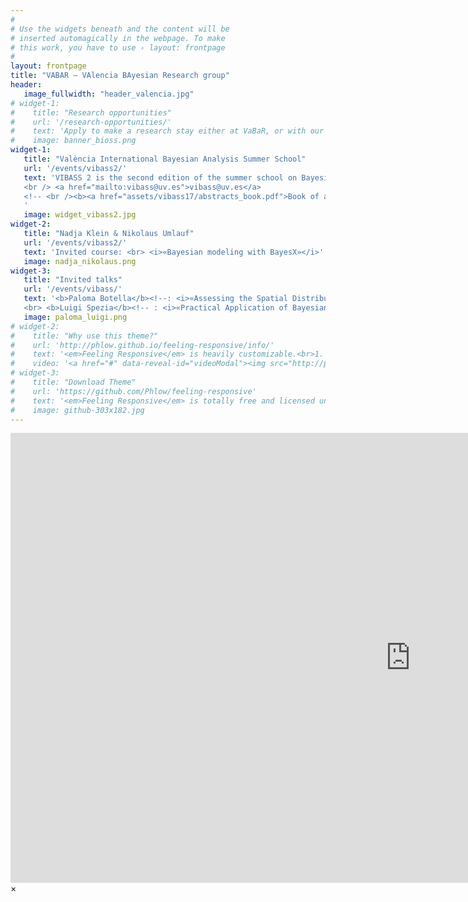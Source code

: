 ```yaml
---
#
# Use the widgets beneath and the content will be
# inserted automagically in the webpage. To make
# this work, you have to use › layout: frontpage
#
layout: frontpage
title: "VABAR – VAlencia BAyesian Research group"
header:
   image_fullwidth: "header_valencia.jpg"
# widget-1:
#    title: "Research opportunities"
#    url: '/research-opportunities/'
#    text: 'Apply to make a research stay either at VaBaR, or with our partners BioSS in Scotland.'
#    image: banner_bioss.png
widget-1:
   title: "València International Bayesian Analysis Summer School"
   url: '/events/vibass2/'
   text: 'VIBASS 2 is the second edition of the summer school on Bayesian Statistics to be held from 16th until 20th July 2018 in València (Spain). VIBASS offers an opportunity to be introduced into the Bayesian reasoning without previous knowledge in the subject.
   <br /> <a href="mailto:vibass@uv.es">vibass@uv.es</a>
   <!-- <br /><b><a href="assets/vibass17/abstracts_book.pdf">Book of abstracts</a></b> -->
   '
   image: widget_vibass2.jpg
widget-2:
   title: "Nadja Klein & Nikolaus Umlauf"
   url: '/events/vibass2/'
   text: 'Invited course: <br> <i>«Bayesian modeling with BayesX»</i>'
   image: nadja_nikolaus.png
widget-3:
   title: "Invited talks"
   url: '/events/vibass/'
   text: '<b>Paloma Botella</b><!--: <i>«Assessing the Spatial Distribution of Species using Bayesian Hierarchical Models»</i> --> Conselleria de Sanitat Universal i Salut Pública
   <br> <b>Luigi Spezia</b><!-- : <i>«Practical Application of Bayesian Methods in Ecology and Environmental Science»</i> --> Biomathematics and Statistics Scotland, BioSS'
   image: paloma_luigi.png
# widget-2:
#    title: "Why use this theme?"
#    url: 'http://phlow.github.io/feeling-responsive/info/'
#    text: '<em>Feeling Responsive</em> is heavily customizable.<br>1. Language-Support :)<br>2. Optimized for speed and it&#39;s responsive.<br>3. Built on <a href="http://foundation.zurb.com/">Foundation Framework</a>.<br>4. Seven different Headers.<br>5. Customizable navigation, footer,...'
#    video: '<a href="#" data-reveal-id="videoModal"><img src="http://phlow.github.io/feeling-responsive/images/start-video-feeling-responsive-302x182.jpg" width="302" height="182" alt=""></a>'
# widget-3:
#    title: "Download Theme"
#    url: 'https://github.com/Phlow/feeling-responsive'
#    text: '<em>Feeling Responsive</em> is totally free and licensed under the MIT License. Make it your own and do with it what you want. Grab your copy or clone it at GitHub and start your website with it. Then tell me via Twitter <a href="http://twitter.com/phlow">@phlow</a>.'
#    image: github-303x182.jpg
---
```



<div id="videoModal" class="reveal-modal large" data-reveal="">
  <div class="flex-video widescreen vimeo" style="display: block;">
    <iframe width="1280" height="720" src="https://www.youtube.com/embed/3b5zCFSmVvU" frameborder="0" allowfullscreen></iframe>
  </div>
  <a class="close-reveal-modal">&#215;</a>
</div>

